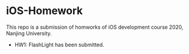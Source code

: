 # iOS-Homework

This repo is a submission of homworks of iOS development course 2020, Nanjing University. 

- HW1: FlashLight has been submitted.
